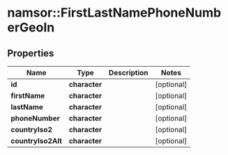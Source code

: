 # namsor::FirstLastNamePhoneNumberGeoIn

## Properties
Name | Type | Description | Notes
------------ | ------------- | ------------- | -------------
**id** | **character** |  | [optional] 
**firstName** | **character** |  | [optional] 
**lastName** | **character** |  | [optional] 
**phoneNumber** | **character** |  | [optional] 
**countryIso2** | **character** |  | [optional] 
**countryIso2Alt** | **character** |  | [optional] 


